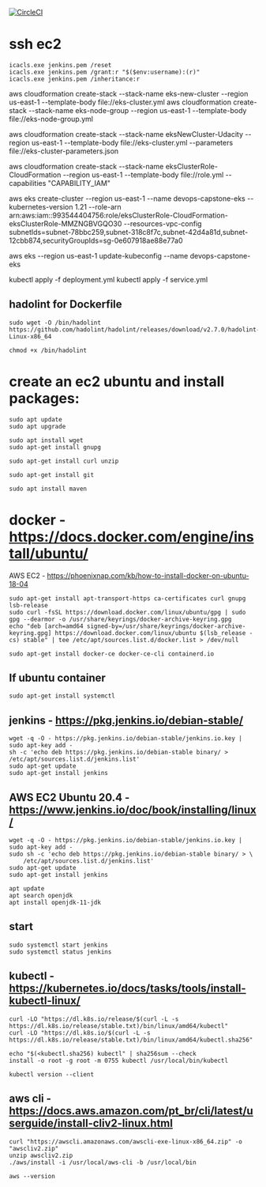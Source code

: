 [![CircleCI](https://circleci.com/gh/fr3d3rico/devops-capstone.svg?style=shield)](https://circleci.com/gh/fr3d3rico/devops-capstone)

# ssh ec2

```
icacls.exe jenkins.pem /reset
icacls.exe jenkins.pem /grant:r "$($env:username):(r)"
icacls.exe jenkins.pem /inheritance:r
```



aws cloudformation create-stack --stack-name eks-new-cluster --region us-east-1 --template-body file://eks-cluster.yml
aws cloudformation create-stack --stack-name eks-node-group --region us-east-1 --template-body file://eks-node-group.yml


aws cloudformation create-stack --stack-name eksNewCluster-Udacity --region us-east-1 --template-body file://eks-cluster.yml --parameters file://eks-cluster-parameters.json


aws cloudformation create-stack --stack-name eksClusterRole-CloudFormation --region us-east-1 --template-body file://role.yml --capabilities "CAPABILITY_IAM"

aws eks create-cluster --region us-east-1 --name devops-capstone-eks --kubernetes-version 1.21 --role-arn arn:aws:iam::993544404756:role/eksClusterRole-CloudFormation-eksClusterRole-MMZNGBVGQO30 --resources-vpc-config subnetIds=subnet-78bbc259,subnet-318c8f7c,subnet-42d4a81d,subnet-12cbb874,securityGroupIds=sg-0e607918ae88e77a0

aws eks --region us-east-1 update-kubeconfig --name devops-capstone-eks




kubectl apply -f deployment.yml
kubectl apply -f service.yml


## hadolint for Dockerfile
```
sudo wget -O /bin/hadolint https://github.com/hadolint/hadolint/releases/download/v2.7.0/hadolint-Linux-x86_64

chmod +x /bin/hadolint
```

# create an ec2 ubuntu and install packages:

```
sudo apt update
sudo apt upgrade

sudo apt install wget
sudo apt-get install gnupg

sudo apt-get install curl unzip

sudo apt-get install git

sudo apt install maven
```

# docker - https://docs.docker.com/engine/install/ubuntu/
AWS EC2 - https://phoenixnap.com/kb/how-to-install-docker-on-ubuntu-18-04

```
sudo apt-get install apt-transport-https ca-certificates curl gnupg lsb-release
sudo curl -fsSL https://download.docker.com/linux/ubuntu/gpg | sudo gpg --dearmor -o /usr/share/keyrings/docker-archive-keyring.gpg
echo "deb [arch=amd64 signed-by=/usr/share/keyrings/docker-archive-keyring.gpg] https://download.docker.com/linux/ubuntu $(lsb_release -cs) stable" | tee /etc/apt/sources.list.d/docker.list > /dev/null

sudo apt-get install docker-ce docker-ce-cli containerd.io
```

## If ubuntu container
```
sudo apt-get install systemctl
```

## jenkins - https://pkg.jenkins.io/debian-stable/

```
wget -q -O - https://pkg.jenkins.io/debian-stable/jenkins.io.key | sudo apt-key add -
sh -c 'echo deb https://pkg.jenkins.io/debian-stable binary/ > /etc/apt/sources.list.d/jenkins.list'
sudo apt-get update
sudo apt-get install jenkins
```

## AWS EC2 Ubuntu 20.4 - https://www.jenkins.io/doc/book/installing/linux/
```
wget -q -O - https://pkg.jenkins.io/debian-stable/jenkins.io.key | sudo apt-key add -
sudo sh -c 'echo deb https://pkg.jenkins.io/debian-stable binary/ > \
    /etc/apt/sources.list.d/jenkins.list'
sudo apt-get update
sudo apt-get install jenkins
```

```
apt update
apt search openjdk
apt install openjdk-11-jdk
```

## start
```
sudo systemctl start jenkins
sudo systemctl status jenkins
```

## kubectl - https://kubernetes.io/docs/tasks/tools/install-kubectl-linux/

```
curl -LO "https://dl.k8s.io/release/$(curl -L -s https://dl.k8s.io/release/stable.txt)/bin/linux/amd64/kubectl"
curl -LO "https://dl.k8s.io/$(curl -L -s https://dl.k8s.io/release/stable.txt)/bin/linux/amd64/kubectl.sha256"

echo "$(<kubectl.sha256) kubectl" | sha256sum --check
install -o root -g root -m 0755 kubectl /usr/local/bin/kubectl

kubectl version --client
```

## aws cli - https://docs.aws.amazon.com/pt_br/cli/latest/userguide/install-cliv2-linux.html

```
curl "https://awscli.amazonaws.com/awscli-exe-linux-x86_64.zip" -o "awscliv2.zip"
unzip awscliv2.zip
./aws/install -i /usr/local/aws-cli -b /usr/local/bin

aws --version
```